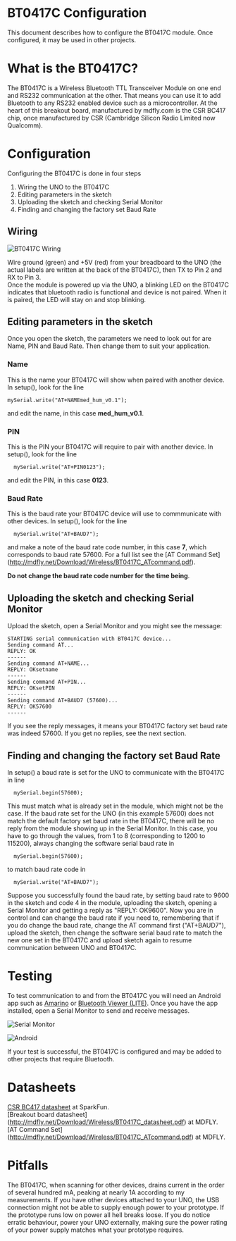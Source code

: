 BT0417C Configuration
==============

This document describes how to configure the BT0417C module. Once configured, it may be used in other projects.

# What is the BT0417C?

The BT0417C is a Wireless Bluetooth TTL Transceiver Module on one end and RS232 communication at the other. That means you can use it to add Bluetooth to any RS232 enabled device such as a microcontroller. 
At the heart of this breakout board, manufactured by mdfly.com is the CSR BC417 chip, once manufactured by CSR (Cambridge Silicon Radio Limited now Qualcomm).

# Configuration

Configuring the BT0417C is done in four steps

1. Wiring the UNO to the BT0417C
2. Editing parameters in the sketch
3. Uploading the sketch and checking Serial Monitor
4. Finding and changing the factory set Baud Rate

## Wiring

![BT0417C Wiring](images/BT0417C-wiring.png)

Wire ground (green) and +5V (red) from your breadboard to the UNO (the actual labels are written at the back of the BT0417C), then TX to Pin 2 and RX to Pin 3.  
Once the module is powered up via the UNO, a blinking LED on the BT0417C indicates that bluetooth radio is functional and device is not paired. When it is paired, the LED will stay on and stop blinking.

## Editing parameters in the sketch

Once you open the sketch, the parameters we need to look out for are Name, PIN and Baud Rate. Then change them to suit your application.

### Name

This is the name your BT0417C will show when paired with another device. In setup(), look for the line

```   
mySerial.write("AT+NAMEmed_hum_v0.1"); 
```

and edit the name, in this case **med_hum_v0.1**.

### PIN

This is the PIN your BT0417C will require to pair with another device. In setup(), look for the line

``` 
  mySerial.write("AT+PIN0123"); 
```

and edit the PIN, in this case **0123**.

### Baud Rate

This is the baud rate your BT0417C device will use to commmunicate with other devices. In setup(), look for the line

``` 
  mySerial.write("AT+BAUD7");
```

and make a note of the baud rate code number, in this case **7**, which corresponds to baud rate 57600. For a full list see the [AT Command Set] (http://mdfly.net/Download/Wireless/BT0417C_ATcommand.pdf).

**Do not change the baud rate code number for the time being**.

## Uploading the sketch and checking Serial Monitor

Upload the sketch, open a Serial Monitor and you might see the message:

``` 
STARTING serial communication with BT0417C device...
Sending command AT...
REPLY: OK
------
Sending command AT+NAME...
REPLY: OKsetname
------
Sending command AT+PIN...
REPLY: OKsetPIN
------
Sending command AT+BAUD7 (57600)...
REPLY: OK57600
------
```

If you see the reply messages, it means your BT0417C factory set baud rate was indeed 57600. If you get no replies, see the next section.

## Finding and changing the factory set Baud Rate

In setup() a baud rate is set for the UNO to communicate with the BT0417C in line

``` 
  mySerial.begin(57600);
```

This must match what is already set in the module, which might not be the case. If the baud rate set for the UNO (in this example 57600) does not match the default factory set baud rate in the BT0417C, there will be no reply from the module showing up in the Serial Monitor. In this case, you have to go through the values, from 1 to 8 (corresponding to 1200 to 115200), always changing the software serial baud rate in 

```
  mySerial.begin(57600);
```

to match baud rate code in 

```
  mySerial.write("AT+BAUD7");
```

Suppose you successfully found the baud rate, by setting baud rate to 9600 in the sketch and code 4 in the module, uploading the sketch, opening a Serial Monitor and getting a reply as "REPLY: OK9600". Now you are in control and can change the baud rate if you need to, remembering that if you do change the baud rate, change the AT command first ("AT+BAUD7"), upload the sketch, then change the software serial baud rate to match the new one set in the BT0417C and upload sketch again to resume communication between UNO and BT0417C.

# Testing

To test communication to and from the BT0417C you will need an Android app such as [Amarino](https://code.google.com/archive/p/amarino/downloads) or [Bluetooth Viewer (LITE)](https://play.google.com/store/apps/details?id=net.bluetoothviewer&hl=en). Once you have the app installed, open a Serial Monitor to send and receive messages.

![Serial Monitor](images/ArduinoSerialMonitor.png)

![Android](images/AndroidBluetoothViewerLITE.png)

If your test is successful, the BT0417C is configured and may be added to other projects that require Bluetooth.

# Datasheets

[CSR BC417 datasheet](https://cdn.sparkfun.com/datasheets/Wireless/Bluetooth/CSR-BC417-datasheet.pdf) at SparkFun.  
[Breakout board datasheet] (http://mdfly.net/Download/Wireless/BT0417C_datasheet.pdf) at MDFLY.  
[AT Command Set] (http://mdfly.net/Download/Wireless/BT0417C_ATcommand.pdf) at MDFLY.  

# Pitfalls

The BT0417C, when scanning for other devices, drains current in the order of several hundred mA, peaking at nearly 1A according to my measurements. If you have other devices attached to your UNO, the USB connection might not be able to supply enough power to your prototype. If the prototype runs low on power all hell breaks loose. If you do notice erratic behaviour, power your UNO externally, making sure the power rating of your power supply matches what your prototype requires.